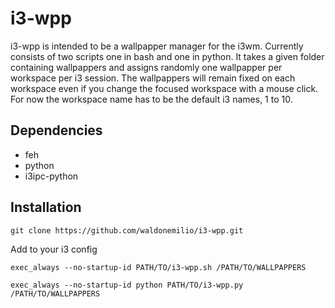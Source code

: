 # i3-wpp

i3-wpp is intended to be a wallpapper manager for the i3wm.
Currently consists of two scripts one in bash and one in python. It takes a given folder containing wallpappers and assigns randomly one wallpapper per workspace per i3 session. The wallpappers will remain fixed on each workspace even if you change the focused workspace with a mouse click. For now the workspace name has to be the default i3 names, 1 to 10.

## Dependencies
* feh
* python
* i3ipc-python

## Installation
```
git clone https://github.com/waldonemilio/i3-wpp.git
```

Add to your i3 config
```
exec_always --no-startup-id PATH/TO/i3-wpp.sh /PATH/TO/WALLPAPPERS

exec_always --no-startup-id python PATH/TO/i3-wpp.py /PATH/TO/WALLPAPPERS
```

